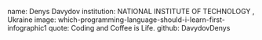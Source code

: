name: Denys Davydov
institution: NATIONAL INSTITUTE OF TECHNOLOGY , Ukraine
image: which-programming-language-should-i-learn-first-infographic1
quote: Coding and Coffee is Life.
github: DavydovDenys